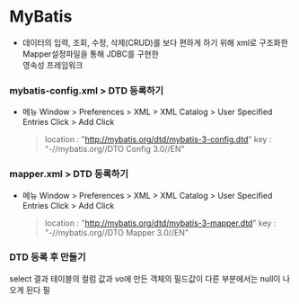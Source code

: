 # MyBatis

- 데이터의 입력, 조회, 수정, 삭제(CRUD)를 보다 편하게 하기 위해 xml로 구조화한 Mapper설정파일을 통해 JDBC를 구현한  
영속성 프레임워크

### mybatis-config.xml > DTD 등록하기

- 메뉴 Window > Preferences > XML > XML Catalog > User Specified Entries Click > Add Click
	> location : "http://mybatis.org/dtd/mybatis-3-config.dtd"
	> key : "-//mybatis.org//DTO Config 3.0//EN"


### mapper.xml > DTD 등록하기

- 메뉴 Window > Preferences > XML > XML Catalog > User Specified Entries Click > Add Click
	> location : "http://mybatis.org/dtd/mybatis-3-mapper.dtd"
	> key : "-//mybatis.org//DTO Mapper 3.0//EN"
	
	
	
### DTD 등록 후 만들기


select 결과 테이블의 컬럼 값과 vo에 만든 객체의 필드값이 다른 부분에서는 null이 나오게 된다
필